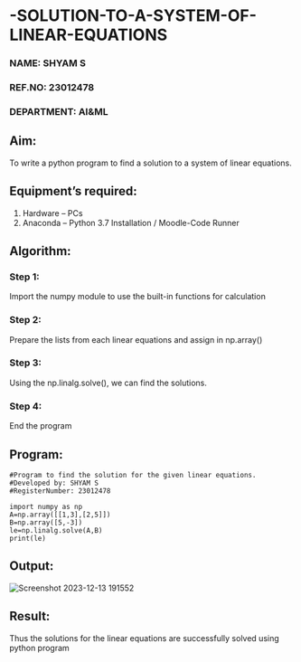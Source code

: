 # -SOLUTION-TO-A-SYSTEM-OF-LINEAR-EQUATIONS
### NAME: SHYAM S
### REF.NO: 23012478
### DEPARTMENT: AI&ML
## Aim:
To write a python program to find a solution to a system of linear equations.
## Equipment’s required:
1. 	Hardware – PCs
2. 	Anaconda – Python 3.7 Installation / Moodle-Code Runner
## Algorithm:
### Step 1: 
Import the numpy module to use the built-in functions for calculation
### Step 2: 
Prepare the lists from each linear equations and assign in np.array()
### Step 3: 
Using the np.linalg.solve(), we can find the solutions.
### Step 4: 
End the program
## Program:
```
#Program to find the solution for the given linear equations.
#Developed by: SHYAM S
#RegisterNumber: 23012478

import numpy as np
A=np.array([[1,3],[2,5]])
B=np.array([5,-3])
le=np.linalg.solve(A,B)
print(le)
```
## Output:

![Screenshot 2023-12-13 191552](https://github.com/SridharShyam/-SOLUTION-TO-A-SYSTEM-OF-LINEAR-EQUATIONS/assets/144871368/de32974b-2ab6-4850-80be-243d7ef3d7f4)

## Result: 
Thus the solutions for the linear equations are successfully solved using python program

